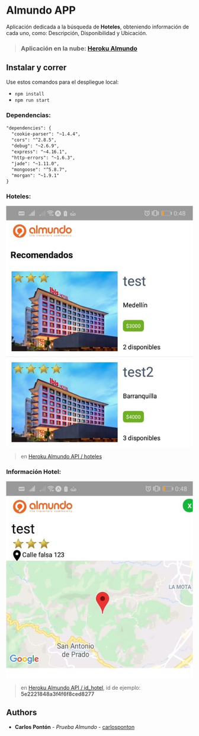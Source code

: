 # Almundo APP

Aplicación dedicada a la búsqueda de **Hoteles**, obteniendo información de cada uno, como: Descripción, Disponibilidad y Ubicación.

>### Aplicación en la nube: [Heroku Almundo](https://almundo-ponton.herokuapp.com)

## Instalar y correr
Use estos comandos para el despliegue local:
- `npm install`
- `npm run start`

### Dependencias:
	"dependencies": {
	  "cookie-parser": "~1.4.4",
	  "cors": "^2.8.5",
	  "debug": "~2.6.9",
	  "express": "~4.16.1",
	  "http-errors": "~1.6.3",
	  "jade": "~1.11.0",
	  "mongoose": "^5.8.7",
	  "morgan": "~1.9.1"
	} 
	
### Hoteles:
![](mck2.jpeg)
> en [Heroku Almundo API / hoteles](https://almundo-ponton.herokuapp.com/hotels)

### Información Hotel:
![](mck1.jpeg)
> en [Heroku Almundo API / id_hotel](https://almundo-ponton.herokuapp.com/hotels/5e2221848a3f4f6f8ced8277), id de ejemplo: **5e2221848a3f4f6f8ced8277**

## Authors

- **Carlos Pontón**  -  _Prueba Almundo_  -  [carlosponton](https://github.com/carlosponton)
